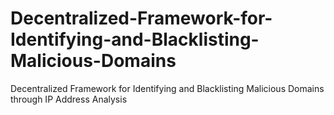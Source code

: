 # Decentralized-Framework-for-Identifying-and-Blacklisting-Malicious-Domains
Decentralized Framework for Identifying and Blacklisting Malicious Domains through IP Address Analysis
